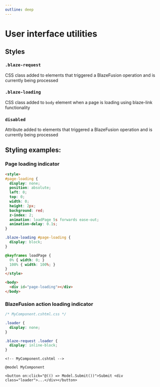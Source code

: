 ```yaml
---
outline: deep
---
```


# User interface utilities

## Styles

### `.blaze-request`
CSS class added to elements that triggered a BlazeFusion operation and is currently being processed

### `.blaze-loading`
CSS class added to `body` element when a page is loading using blaze-link functionality

### `disabled`
Attribute added to elements that triggered a BlazeFusion operation and is currently being processed

## Styling examples:

### Page loading indicator

```html
<style>
#page-loading {
  display: none;
  position: absolute;
  left: 0;
  top: 0;
  width: 0;
  height: 2px;
  background: red;
  z-index: 2;
  animation: loadPage 5s forwards ease-out;
  animation-delay: 0.1s;
}

.blaze-loading #page-loading {
  display: block;
}

@keyframes loadPage {
  0% { width: 0; }
  100% { width: 100%; }
}
</style>

<body>
  <div id="page-loading"></div>
</body>
```

### BlazeFusion action loading indicator

```css
/* MyComponent.cshtml.css */

.loader {
  display: none;
}

.blaze-request .loader {
  display: inline-block;
}
```

```razor
<!-- MyComponent.cshtml -->

@model MyComponent

<button on:click="@(() => Model.Submit())">Submit <div class="loader">...</div></button>
```
